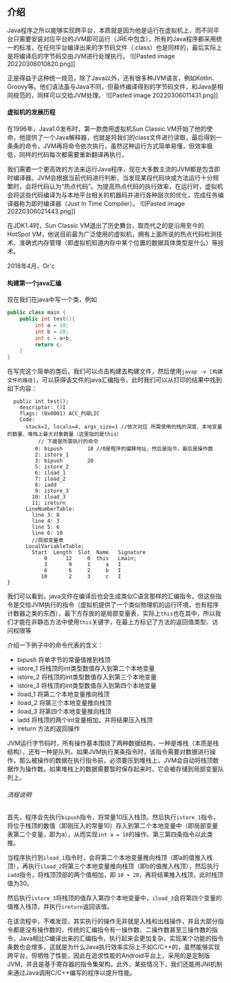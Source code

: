 ## 介绍
Java程序之所以能够实现跨平台，本质就是因为他是运行在虚拟机上，而不同平台只需要安装对应平台的JVM即可运行（JRE中包含），所有的Java程序都采用统一的标准，在任何平台编译出来的字节码文件（.class）也是同样的，最后实际上是将编译后的字节码交由JVM进行处理执行。
![[Pasted image 20220306010820.png]]

正是得益于这种统一规范，除了Java以外，还有很多种JVM语言，例如Kotlin、Groovy等。他们语法虽与Java不同，但最终编译得到的字节码文件，和Java是相同规范的，同样可以交给JVM处理。
![[Pasted image 20220306011431.png]]

#### 虚拟机的发展历程
在1996年，Java1.0发布时，第一款商用虚拟机Sun Classic VM开始了他的使命，他提供了一个Java解释器，也就是将我们的class文件进行读取，最后得到一条条的命令，JVM再将命令依次执行，虽然这种运行方式简单易懂，但效率极低，同样的代码每次都需要重新翻译再执行。

我们需要一个更高效的方法来运行Java程序，现在大多数主流的JVM都是包含即时编译器。JVM会根据当前代码进行判断，当发现某段代码块或方法运行十分频繁时，会将代码认为“热点代码”。为提高热点代码的执行效率，在运行时，虚拟机会将这些代码编译为与本地平台相关的机器码并进行各种层次的优化，完成任务编译器称为即时编译器（Just In Time Compiler）。
![[Pasted image 20220306021443.png]]

在JDK1.4时，Sun Classic VM退出了历史舞台，取而代之的是沿用至今的HotSpot VM，他说目前最为广泛使用的虚拟机，拥有上面所说的热点代码检测技术、准确式内存管理（即虚拟机知道内存中某个位置的数据具体类型是什么）等技术。

2018年4月，Or'c
#### 构建第一个java汇编
现在我们在java中写一个类，例如
```java
public class main {  
    public int test(){  
         int a = 10;  
		 int b = 20;  
		 int c = a+b;  
		 return c;  
	}  
}
```

在写完这个简单的类后，我们可以点击构建去构建文件，然后使用`javap -v [构建文件的路径]`，可以获得该文件的java汇编指令，此时我们可以从打印的结果中找到如下内容：
```
  public int test();
    descriptor: ()I
    flags: (0x0001) ACC_PUBLIC
    Code:
      stack=2, locals=4, args_size=1 //依次对应 所需使用的栈的深度、本地变量的数量、堆栈上最大对象数量（这里指的是this）
		  // 下面是所需执行的命令
         0: bipush        10 //0是程序的偏移地址，然后是指令，最后是操作数
         2: istore_1
         3: bipush        20
         5: istore_2
         6: iload_1
         7: iload_2
         8: iadd
         9: istore_3
        10: iload_3
        11: ireturn
      LineNumberTable:
        line 3: 0
        line 4: 3
        line 5: 6
        line 6: 10
		//局部变量表
      LocalVariableTable:
        Start  Length  Slot  Name   Signature
            0      12     0  this   Lmain;
            3       9     1     a   I
            6       6     2     b   I
           10       2     3     c   I
}

```

我们可以看到，java文件在编译后也会生成类似C语言那样的汇编指令，但这些指令是交给JVM执行的指令（虚拟机提供了一个类似物理机的运行环境，也有程序计数器之类的东西），最下方存放的是局部变量表，实际上`this`也在其中，所以我们才能在非静态方法中使用`this`关键字，在最上方标记了方法的返回值类型、访问权限等

介绍一下例子中的命令代表的含义：
- bipush 将单字节的常量值推到栈顶
- istore_1 将栈顶的int类型数值存入到第二个本地变量
- istore_2 将栈顶的int类型数值存入到第三个本地变量
- istore_3 将栈顶的int类型数值存入到第四个本地变量
- iload_1 将第二个本地变量推向栈顶
- iload_2 将第三个本地变量推向栈顶
- iload_3 将第四个本地变量推向栈顶
- iadd 将栈顶的两个int变量相加，并将结果压入栈顶
- ireturn 方法的返回操作

JVM运行字节码时，所有操作基本围绕了两种数据结构，一种是堆栈（本质是栈结构），还有一种是队列，如果JVM执行某条指令时，该指令需要对数据进行操作，那么被操作的数据在执行指令前，必须要压到堆栈上，JVM会自动将栈顶数据作为操作数。如果堆栈上的数据需要暂时保存起来时，它会被存储到局部变量队列上。

###### 流程说明
首先，程序会先执行`bipush`指令，将常量10压入栈顶。然后执行`istore_1`指令，将位于栈顶的数值（即刚压入的常量10）存入到第二个本地变量中（即局部变量表第二个变量，即为a），从而实现`int a = 10`的操作。第三第四条指令以此类推。

当程序执行到`iload_1`指令时，会将第二个本地变量推向栈顶（即a的值推入栈顶），再执行`iload_2`将第三个本地变量推向栈顶（即b的值推入栈顶），然后执行`iadd`指令，将栈顶顶部的两个值相加，即 `10 + 20`，再将结果推入栈顶，此时栈顶值为30。

然后执行`istore_3`将栈顶的值存入第四个本地变量中，`iload_3`会将第四个变量的值推入栈顶，并执行`ireturn`返回该值。

在该流程中，不难发现，其实执行的操作无非就是入栈和出栈操作，并且大部分指令都是没有操作数的，传统的汇编指令有一操作数、二操作数甚至三操作数的指令，Java相比C编译出来的汇编指令，执行起来会更加复杂，实现某个功能的指令条数也会增多，这就是为什么Java执行效率实际上不如C/C++的，虽然能够实现跨平台，但牺牲了性能，因此在追求性能的Android平台上，采用的是定制版JVM，并且是基于寄存器的指令集架构。此外，某些情况下，我们还能用JNI机制来通过Java调用C/C++编写的程序以提升性能。